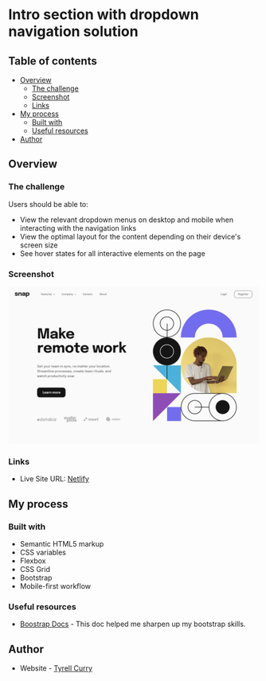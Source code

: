 # Intro section with dropdown navigation solution

## Table of contents

- [Overview](#overview)
  - [The challenge](#the-challenge)
  - [Screenshot](#screenshot)
  - [Links](#links)
- [My process](#my-process)
  - [Built with](#built-with)
  - [Useful resources](#useful-resources)
- [Author](#author)

## Overview

### The challenge

Users should be able to:

- View the relevant dropdown menus on desktop and mobile when interacting with the navigation links
- View the optimal layout for the content depending on their device's screen size
- See hover states for all interactive elements on the page

### Screenshot

<img src="./Desktop.png" width="600"/>

### Links

- Live Site URL: [Netlify](http://remote-work-tyrell.netlify.app)

## My process

### Built with

- Semantic HTML5 markup
- CSS variables
- Flexbox
- CSS Grid
- Bootstrap
- Mobile-first workflow

### Useful resources

- [Boostrap Docs](https://getbootstrap.com/docs/5.2/getting-started/introduction/) - This doc helped me sharpen up my bootstrap skills.

## Author

- Website - [Tyrell Curry](https://www.tyrellcurry.io)
